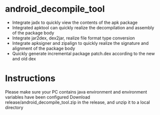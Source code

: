 # android_decompile_tool
* Integrate jadx to quickly view the contents of the apk package
* Integrated apktool can quickly realize the decompilation and assembly of the package body
* Integrate jar2dex, dex2jar, realize file format type conversion
* Integrate apksigner and zipalign to quickly realize the signature and alignment of the package body
* Quickly generate incremental package patch.dex according to the new and old dex

# Instructions
Please make sure your PC contains java environment and environment variables have been configured
Download release/android_decompile_tool.zip in the release, and unzip it to a local directory

